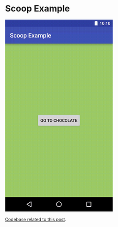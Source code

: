 # Scoop Example

<img src="https://raw.githubusercontent.com/coshx/scoop-example/master/readme.gif" alt="readme.gif" width="350px">

[Codebase related to this post](http://www.coshx.com/blog/2016/04/12/introduction-to-scoop/).
